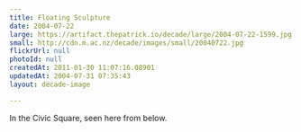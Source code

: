 ```yaml
---
title: Floating Sculpture
date: 2004-07-22
large: https://artifact.thepatrick.io/decade/large/2004-07-22-1599.jpg
small: http://cdn.m.ac.nz/decade/images/small/20040722.jpg
flickrUrl: null
photoId: null
createdAt: 2011-01-30 11:07:16.08901
updatedAt: 2004-07-31 07:35:43
layout: decade-image

---
```

In the Civic Square, seen here from below.
